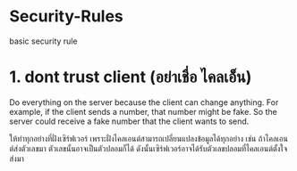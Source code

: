 # Security-Rules
basic security  rule

# 1. dont trust client (อย่าเชื่อ ไคลเอ็น)
   
   Do everything on the server because the client can change anything. For example, if the client sends a number, that number might be fake. So the server could receive a fake number that the client wants to send.
   
   ให้ทำทุกอย่างที่ฝั่งเซิร์ฟเวอร์ เพราะฝั่งไคลเอนต์สามารถเปลี่ยนแปลงข้อมูลได้ทุกอย่าง เช่น ถ้าไคลเอนต์ส่งตัวเลขมา ตัวเลขนั้นอาจเป็นตัวปลอมก็ได้ ดังนั้นเซิร์ฟเวอร์อาจได้รับตัวเลขปลอมที่ไคลเอนต์ตั้งใจส่งมา
